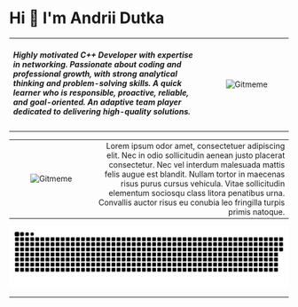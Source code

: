 
# Hi 👋 I'm **Andrii Dutka**

<table>
  <tr>
    <td align="left" width="70%">
      <h5>Highly motivated C++ Developer with expertise in networking. Passionate about coding and professional growth, with strong analytical thinking and problem-solving skills. A quick learner who is responsible, proactive, reliable, and goal-oriented. An adaptive team player dedicated to delivering high-quality solutions.</h5>
    </td>
    <td align="center" width="30%">
      <img src="https://github.githubassets.com/assets/mona-loading-dark-7701a7b97370.gif" width="100" height="100" alt="Gitmeme" />
    </td>
  </tr>
</table>


<table>
  <tr>
    <td align="center" width="30%">
      <img src="https://upload.wikimedia.org/wikipedia/commons/3/3b/Chromium_T-Rex-error-offline.svg" width="100" height="100" alt="Gitmeme"/>
    </td>
    <td align="right" width="70%">
      <!-- Highly motivated Developer with a set of skills. Passionate about coding and professional development. Quick learner, having analytical thinking and problem-solving skills. Responsible, proactive, reliable, goal-oriented and adaptive team player. Highly motivated Developer with a set of skills. -->
      Lorem ipsum odor amet, consectetuer adipiscing elit. Nec in odio sollicitudin aenean justo placerat consectetur. Nec vel interdum malesuada mattis felis augue est blandit. Nullam tortor in maecenas risus purus cursus vehicula. Vitae sollicitudin elementum sociosqu class litora penatibus urna. Convallis auctor risus eu conubia leo fringilla turpis primis natoque.
    </td>
  </tr>
</table>


<p align="center">
  <img width="600" src="snake/github-snake.svg" alt="snake"/>
</p>



<!-- <p align="center">
  <img width="600" src="https://media1.tenor.com/m/CFyGnTjUqw4AAAAC/dinosaur.gif" alt="snake"/>
</p> -->

<!-- <table>
  <tr>
    <td align="center" width="30%">
      <img src="https://media.tenor.com/NnJae5EoiXwAAAAi/cute-happy.gif" width="300" height="110" alt="Gitmeme"/>
    </td>
    <td align="center" width="70%">
      Highly motivated Developer with a set of skills. Passionate about coding and professional development. Quick learner, having analytical thinking and problem-solving skills. Responsible, proactive, reliable, goal-oriented and adaptive team player
    </td>
  </tr>
</table> -->


<!-- <table>
  <tr>
    <td align="center">
      <h3>💻 Technologies</h3>
      <img src="https://raw.githubusercontent.com/danielcranney/readme-generator/main/public/icons/skills/python-colored.svg" width="40" height="40" alt="Python" />
      <img src="https://raw.githubusercontent.com/danielcranney/readme-generator/main/public/icons/skills/cplusplus-colored.svg" width="40" height="40" alt="C++" />
      <img src="https://raw.githubusercontent.com/danielcranney/readme-generator/main/public/icons/skills/html5-colored.svg" width="40" height="40" alt="HTML5" />
      <img src="https://raw.githubusercontent.com/danielcranney/readme-generator/main/public/icons/skills/css3-colored.svg" width="40" height="40" alt="CSS3" />
    </td>
    <td align="center">
      <h3>🛠 Tools</h3>
      <img src="https://raw.githubusercontent.com/danielcranney/readme-generator/main/public/icons/skills/git-colored.svg" width="40" height="40" alt="Git" />
      <img src="https://raw.githubusercontent.com/danielcranney/readme-generator/main/public/icons/skills/bootstrap-colored.svg" width="40" height="40" alt="Bootstrap" />
      <img src="https://raw.githubusercontent.com/danielcranney/readme-generator/main/public/icons/skills/docker-colored.svg" width="40" height="40" alt="Docker" />
      <img src="https://raw.githubusercontent.com/danielcranney/readme-generator/main/public/icons/skills/fastapi-colored.svg" width="40" height="36" alt="Fast API" />
      <img src="https://raw.githubusercontent.com/danielcranney/readme-generator/main/public/icons/skills/django-colored.svg" width="40" height="40" alt="Django" />
    </td>
    <td align="center">
      <h3>⚙️ Databases</h3>
      <img src="https://raw.githubusercontent.com/danielcranney/readme-generator/main/public/icons/skills/mongodb-colored.svg" width="40" height="40" alt="MongoDB" />
      <img src="https://raw.githubusercontent.com/danielcranney/readme-generator/main/public/icons/skills/mysql-colored.svg" width="40" height="40" alt="MySQL" />
      <img src="https://raw.githubusercontent.com/danielcranney/readme-generator/main/public/icons/skills/postgresql-colored.svg" width="40" height="40" alt="PostgreSQL" /> 
    </td>
    <td align="center">
      <h3>📱 Social networks</h3>
      <a href="https://www.linkedin.com/in/andriy-dutka-b2a63a280/" target="_blank">
      <img src="https://cdn-icons-png.flaticon.com/512/2504/2504799.png" width="40" height="40" alt="linkedin" />
      </a>
      <a href="https://t.me/andriydutka" target="_blank">
        <img src="https://cdn-icons-png.flaticon.com/512/2111/2111646.png" width="40" height="40" alt="telegram group" />
      </a>
    </td>
  </tr>
</table> -->

<!-- ---

### 📋 GitHub statistics:
<table>
  <tr>
    <td>
      <img align="left" src="http://github-readme-streak-stats.herokuapp.com?user=iplugin&theme=dark&background=000000" alt="webDev's Github stats" />
    </td>
    <td>
      <img height="195px" align="right" alt="webDev's Github Languages" src="https://github-readme-stats-sigma-five.vercel.app/api/top-langs/?username=iplugin&layout=compact&theme=vision-friendly-dark" />
    </td>
  </tr>
</table> -->

---

